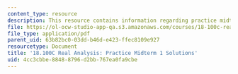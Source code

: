 ```yaml
---
content_type: resource
description: This resource contains information regarding practice midterm 1 solutions.
file: https://ol-ocw-studio-app-qa.s3.amazonaws.com/courses/18-100c-real-analysis-fall-2012/4cc3cbbe88488796d2bb767ea0fa9cbe_MIT18_100CF12_Solutions.pdf
file_type: application/pdf
parent_uid: 63b82bc0-03dd-b46d-e423-ffec8109e927
resourcetype: Document
title: '18.100C Real Analysis: Practice Midterm 1 Solutions'
uid: 4cc3cbbe-8848-8796-d2bb-767ea0fa9cbe
---
```

